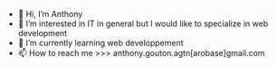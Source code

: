 - 👋 Hi, I’m Anthony
- 👀 I’m interested in IT in general but I would like to specialize in web development
- 🌱 I’m currently learning web developpement
- 📫 How to reach me >>> anthony.gouton.agtn[arobase]gmail.com
<!--- 💞️ I’m looking to collaborate on [in reflection phase] --->
<!---
niotna/niotna is a ✨ special ✨ repository because its `README.md` (this file) appears on your GitHub profile.
You can click the Preview link to take a look at your changes.
--->
